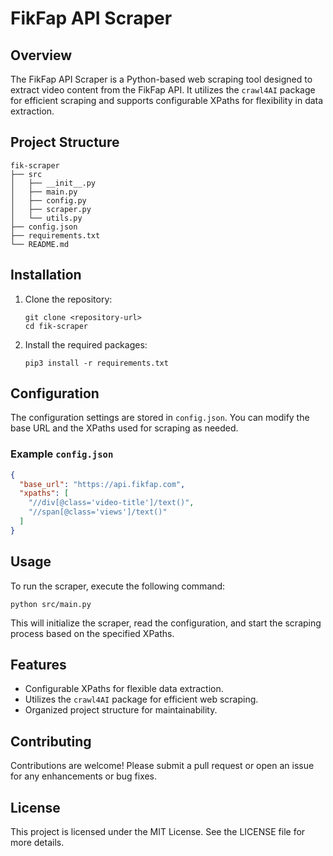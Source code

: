 # FikFap API Scraper

## Overview
The FikFap API Scraper is a Python-based web scraping tool designed to extract video content from the FikFap API. It utilizes the `crawl4AI` package for efficient scraping and supports configurable XPaths for flexibility in data extraction.

## Project Structure
```
fik-scraper
├── src
│   ├── __init__.py
│   ├── main.py
│   ├── config.py
│   ├── scraper.py
│   └── utils.py
├── config.json
├── requirements.txt
└── README.md
```

## Installation

1. Clone the repository:
   ```
   git clone <repository-url>
   cd fik-scraper
   ```

2. Install the required packages:
   ```
   pip3 install -r requirements.txt
   ```

## Configuration
The configuration settings are stored in `config.json`. You can modify the base URL and the XPaths used for scraping as needed.

### Example `config.json`
```json
{
  "base_url": "https://api.fikfap.com",
  "xpaths": [
    "//div[@class='video-title']/text()",
    "//span[@class='views']/text()"
  ]
}
```

## Usage
To run the scraper, execute the following command:
```
python src/main.py
```

This will initialize the scraper, read the configuration, and start the scraping process based on the specified XPaths.

## Features
- Configurable XPaths for flexible data extraction.
- Utilizes the `crawl4AI` package for efficient web scraping.
- Organized project structure for maintainability.

## Contributing
Contributions are welcome! Please submit a pull request or open an issue for any enhancements or bug fixes.

## License
This project is licensed under the MIT License. See the LICENSE file for more details.